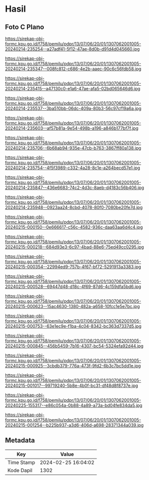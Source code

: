 # Hasil

## Foto C Plano

https://sirekap-obj-formc.kpu.go.id/f758/pemilu/pdpr/13/07/06/20/01/1307062001005-20240214-235254--a27adf41-5f12-47ae-8d0b-d91d4d045660.jpg

https://sirekap-obj-formc.kpu.go.id/f758/pemilu/pdpr/13/07/06/20/01/1307062001005-20240214-235347--008fc812-c686-4e2b-aaec-90c6c56fdb58.jpg

https://sirekap-obj-formc.kpu.go.id/f758/pemilu/pdpr/13/07/06/20/01/1307062001005-20240214-235415--a47130c0-e1a6-47ae-afa5-02bd065646d6.jpg

https://sirekap-obj-formc.kpu.go.id/f758/pemilu/pdpr/13/07/06/20/01/1307062001005-20240214-235537--3ba510bb-06dc-409a-80b3-56c97cf19a6a.jpg

https://sirekap-obj-formc.kpu.go.id/f758/pemilu/pdpr/13/07/06/20/01/1307062001005-20240214-235603--af57b81a-9e54-498b-a196-a846b177bf7f.jpg

https://sirekap-obj-formc.kpu.go.id/f758/pemilu/pdpr/13/07/06/20/01/1307062001005-20240214-235706--6b68ab94-935e-47cb-b763-3867ff80a138.jpg

https://sirekap-obj-formc.kpu.go.id/f758/pemilu/pdpr/13/07/06/20/01/1307062001005-20240214-235754--4f5f3989-c332-4a28-8c1e-a264becd57e1.jpg

https://sirekap-obj-formc.kpu.go.id/f758/pemilu/pdpr/13/07/06/20/01/1307062001005-20240214-235847--436e6683-74c2-4d3c-8aeb-d4183c56b406.jpg

https://sirekap-obj-formc.kpu.go.id/f758/pemilu/pdpr/13/07/06/20/01/1307062001005-20240214-235948--0923aa24-8cbd-4078-80f0-7080be20fe7d.jpg

https://sirekap-obj-formc.kpu.go.id/f758/pemilu/pdpr/13/07/06/20/01/1307062001005-20240215-000150--0e666617-c56c-4582-936c-daa63aa6d4c4.jpg

https://sirekap-obj-formc.kpu.go.id/f758/pemilu/pdpr/13/07/06/20/01/1307062001005-20240215-000218--684d93e3-6c97-4bad-88e6-75ed49cc0295.jpg

https://sirekap-obj-formc.kpu.go.id/f758/pemilu/pdpr/13/07/06/20/01/1307062001005-20240215-000354--22994ed9-757b-4f67-bf72-5291913a3383.jpg

https://sirekap-obj-formc.kpu.go.id/f758/pemilu/pdpr/13/07/06/20/01/1307062001005-20240215-000528--69447d48-d18c-4f69-87d6-4c159dfa5bd6.jpg

https://sirekap-obj-formc.kpu.go.id/f758/pemilu/pdpr/13/07/06/20/01/1307062001005-20240215-000623--15ac4630-1380-482a-a658-10fcc1e5e7bc.jpg

https://sirekap-obj-formc.kpu.go.id/f758/pemilu/pdpr/13/07/06/20/01/1307062001005-20240215-000753--63e1ec9e-f1ba-4c04-8342-bc363d7337d5.jpg

https://sirekap-obj-formc.kpu.go.id/f758/pemilu/pdpr/13/07/06/20/01/1307062001005-20240215-000845--456b5459-7b16-4307-bc54-5324efa92d44.jpg

https://sirekap-obj-formc.kpu.go.id/f758/pemilu/pdpr/13/07/06/20/01/1307062001005-20240215-000925--3cbdb379-776a-473f-9fd2-6b3c7bc5dd1e.jpg

https://sirekap-obj-formc.kpu.go.id/f758/pemilu/pdpr/13/07/06/20/01/1307062001005-20240215-001017--99719240-5b8e-4b0f-bc31-df48d8f8737e.jpg

https://sirekap-obj-formc.kpu.go.id/f758/pemilu/pdpr/13/07/06/20/01/1307062001005-20240225-155317--e86c054a-0b88-4a89-a73a-bd04fe834da5.jpg

https://sirekap-obj-formc.kpu.go.id/f758/pemilu/pdpr/13/07/06/20/01/1307062001005-20240215-001254--b225b937-a3d6-406d-a698-28371344a039.jpg


## Metadata

| Key        | Value               |
| ---------- | ------------------- |
| Time Stamp | 2024-02-25 16:04:02 |
| Kode Dapil | 1302                |



